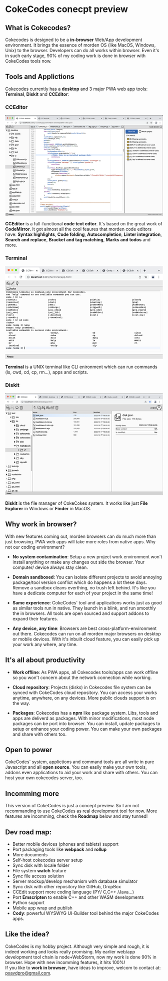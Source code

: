 # CokeCodes conecpt preview

## What is Cokecodes?
Cokecodes is designed to be a **in-browser** Web/App development environment. It brings the essence of morden OS (like MacOS, Windows, Unix) to the browser. Developers can do all works within browser. Even it's in such early stage, 90% of my coding work is done in browser with CokeCodes tools now.  
  
## Tools and Applictions
Cokecodes currently has a **desktop** and 3 major PWA web app tools: **Terminal**, **Diskit** and **CCEditor**:  
  
### CCEditor  
![ccedit](git/ccedit_01.png)  

**CCEditor** is a full-functional **code text edtor**. It's based on the great work of **CodeMirror**. It got almost all the cool feaures that morden code editors have: **Syntax highlights**, **Code folding**, **Autocompletion**, **Linter integration**, **Search and replace**, **Bracket and tag matching**, **Marks and todos** and more.  

### Terminal  
![ccedit](git/terminal_01.png)  

**Terminal** is a UNIX terminal like CLI enironment which can run commands (ls, cwd, cd, cp, rm...), apps and scripts.  
  
### Diskit  
![ccedit](git/diskit_01.png)  

**Diskit** is the file manager of CokeCokes system. It works like just **File Explorer** in Windows or **Finder** in MacOS.

  
## Why work in browser?
With new features coming out, morden browsers can do much more than just browsing. PWA web apps will take more roles from native apps. Why not our coding environment?  
- **No system contamination**: Setup a new project work environment won't install anything or make any changes out side the browser. Your computer/ device always stay clean. 

- **Domain sandboxed**: You can isolate different projects to avoid annoying package/tool version conflict which do happens a lot these days. Remove a sandbox cleans everthing, no trush left behind. It's like you have a dedicate computer for each of your project in the same time!

- **Same experience**: CokeCodes' tool and applications works just as good as similar tools run in native. They launch in a blink, and run smoothly the in browsers. All tools are open sourced and support addons to expand their features.   

- **Any device, any time**: Browsers are best cross-platform-environment out there. Cokecodes can run on all morden major browsers on desktop or mobile devices. With it's inbuilt cloud feature, you can easily pick up your work any where, any time. 

## It's all about productivity
- **Work offline**: As PWA apps, all Cokecodes tools/apps can work offline so you won't concern about the network connection while working. 

- **Cloud repository**: Projects (disks) in Cokecodes file system can be synced with CokeCodes cloud repository. You can access your works anytime, anywhere, on any devices. More public clouds support is on the way.

- **Packages**: Cokecodes has a **npm** like package system. Libs, tools and apps are deliverd as packages. With minor modifications, most node packages can be port into browser. You can install, update packages to setup or enhance your coding power. You can make your own packages and share with others too. 

## Open to power
CokeCodes' system, applictions and command tools are all write in pure Javascript and all **open source**. You can easily make your own tools, addons even applications to aid your work and share with others. You can host your own cokecodes server, too.

## Incomming more
This version of CokeCodes is just a concept preview. So I am not recommanding to use CokeCodes as real development tool for now. More features are incomming, check the **Roadmap** below and stay tunned!

## Dev road map:
- Better mobile devices (phones and tablets) support
- Port packaging tools like **webpack** and **rollup**
- More documents
- Self-host cokecodes server setup
- Sync disk with locale folder
- File system **watch** feature
- Sync file access solution
- Server mockup/develop mechanism with database simulator
- Sync disk with other repository like GitHub, DropBox
- CCEdit support more coding language (PY/ C,C++ /Java...)
- Port **Emscripten** to enable C++ and other WASM developments
- Python support
- Mobile app wrap and publish
- **Cody**: powerful WYSWYG UI-Builder tool behind the major CokeCodes apps.

## Like the idea?
CokeCodes is my hobby project. Although very simple and rough, it is indeed working and looks really promising. My earlier web/app development tool chain is node+WebStorm, now my work is done 90% in browser. Hope with new incomming features, it hits 100%!  
If you like to **work in browser**, have ideas to improve, welcom to contact at: pxavdpro@gmail.com.
